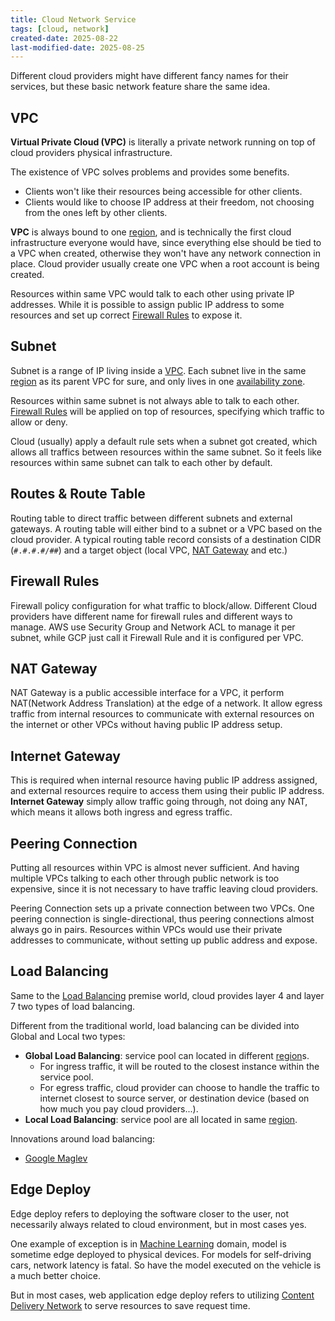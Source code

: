 ```yaml
---
title: Cloud Network Service
tags: [cloud, network]
created-date: 2025-08-22
last-modified-date: 2025-08-25
---
```


Different cloud providers might have different fancy names for their services, but these basic network feature share the same idea.

## VPC

**Virtual Private Cloud (VPC)** is literally a private network running on top of cloud providers physical infrastructure.

The existence of VPC solves problems and provides some benefits.

- Clients won't like their resources being accessible for other clients.
- Clients would like to choose IP address at their freedom, not choosing from the ones left by other clients.

**VPC** is always bound to one [region](note/by/developer/cloud_basic.md#Concepts), and is technically the first cloud infrastructure everyone would have, since everything else should be tied to a VPC when created, otherwise they won't have any network connection in place. Cloud provider usually create one VPC when a root account is being created.

Resources within same VPC would talk to each other using private IP addresses. While it is possible to assign public IP address to some resources and set up correct [Firewall Rules](#Firewall%20Rules) to expose it.

## Subnet

Subnet is a range of IP living inside a [VPC](#VPC). Each subnet live in the same [region](note/by/developer/cloud_basic.md#Concepts) as its parent VPC for sure, and only lives in one [availability zone](note/by/developer/cloud_basic.md#Concepts).

Resources within same subnet is not always able to talk to each other. [Firewall Rules](#Firewall%20Rules) will be applied on top of resources, specifying which traffic to allow or deny.

Cloud (usually) apply a default rule sets when a subnet got created, which allows all traffics between resources within the same subnet. So it feels like resources within same subnet can talk to each other by default.

## Routes & Route Table

Routing table to direct traffic between different subnets and external gateways. A routing table will either bind to a subnet or a VPC based on the cloud provider. A typical routing table record consists of a destination CIDR (`#.#.#.#/##`) and a target object (local VPC, [NAT Gateway](#NAT%20Gateway) and etc.)

## Firewall Rules

Firewall policy configuration for what traffic to block/allow. Different Cloud providers have different name for firewall rules and different ways to manage. AWS use Security Group and Network ACL to manage it per subnet, while GCP just call it Firewall Rule and it is configured per VPC.

## NAT Gateway

NAT Gateway is a public accessible interface for a VPC, it perform NAT(Network Address Translation) at the edge of a network. It allow egress traffic from internal resources to communicate with external resources on the internet or other VPCs without having public IP address setup.

## Internet Gateway

This is required when internal resource having public IP address assigned, and external resources require to access them using their public IP address. **Internet Gateway** simply allow traffic going through, not doing any NAT, which means it allows both ingress and egress traffic.

## Peering Connection

Putting all resources within VPC is almost never sufficient. And having multiple VPCs talking to each other through public network is too expensive, since it is not necessary to have traffic leaving cloud providers.

Peering Connection sets up a private connection between two VPCs. One peering connection is single-directional, thus peering connections almost always go in pairs. Resources within VPCs would use their private addresses to communicate, without setting up public address and expose.

## Load Balancing

Same to the [Load Balancing](note/by/developer/linux_network.md#Load%20Balancing) premise world, cloud provides layer 4 and layer 7 two types of load balancing.

Different from the traditional world, load balancing can be divided into Global and Local two types:

- **Global Load Balancing**: service pool can located in different [region](note/by/developer/cloud_basic.md#Concepts)s.
	- For ingress traffic, it will be routed to the closest instance within the service pool.
	- For egress traffic, cloud provider can choose to handle the traffic to internet closest to source server, or destination device (based on how much you pay cloud providers...).
- **Local Load Balancing**: service pool are all located in same [region](note/by/developer/cloud_basic.md#Concepts).

Innovations around load balancing:

- [Google Maglev](note/by/developer/cloud_network_infrastructure.md#Google%20Maglev)

## Edge Deploy

Edge deploy refers to deploying the software closer to the user, not necessarily always related to cloud environment, but in most cases yes.

One example of exception is in [Machine Learning](note/by/developer/machine_learning_basic.md) domain, model is sometime edge deployed to physical devices. For models for self-driving cars, network latency is fatal. So have the model executed on the vehicle is a much better choice.

But in most cases, web application edge deploy refers to utilizing [Content Delivery Network](note/by/developer/content_delivery_network.md) to serve resources to save request time. 
